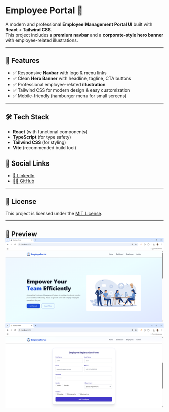 # Employee Portal 🚀

A modern and professional **Employee Management Portal UI** built with **React + Tailwind CSS**.  
This project includes a **premium navbar** and a **corporate-style hero banner** with employee-related illustrations.  

---

## 📌 Features
- ✅ Responsive **Navbar** with logo & menu links  
- ✅ Clean **Hero Banner** with headline, tagline, CTA buttons  
- ✅ Professional employee-related **illustration**  
- ✅ Tailwind CSS for modern design & easy customization  
- ✅ Mobile-friendly (hamburger menu for small screens)  

---

## 🛠️ Tech Stack

- **React** (with functional components)
- **TypeScript** (for type safety)
- **Tailwind CSS** (for styling)
- **Vite** (recommended build tool)

## 🔗 Social Links

- [💼 LinkedIn](https://www.linkedin.com/in/nency-vadadoriya-3969052ba/)
- [👨‍💻 GitHub](https://github.com/nencyvadadoriya)

---

## 🪪 License

This project is licensed under the [MIT License](https://github.com/nencyvadadoriya/-License/blob/main/LICENSE).


---
📸 Preview
  ![preview](./public/img1.png)
  ![preview](./public/img2.png)
---
